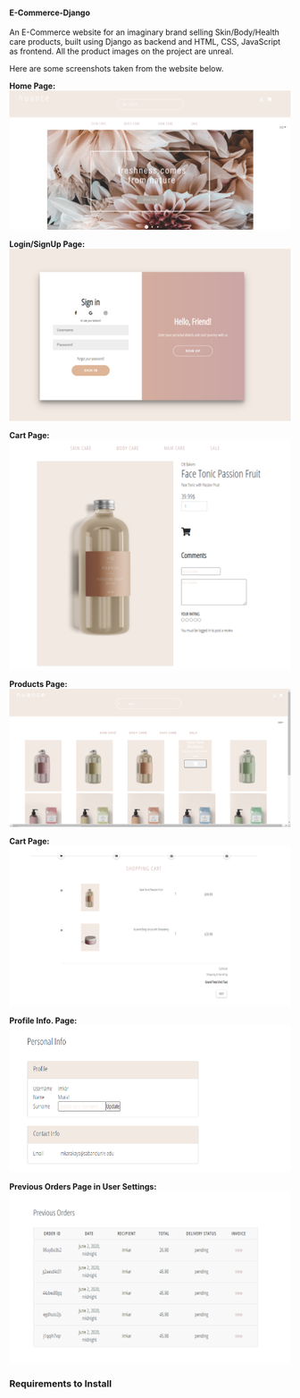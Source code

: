 ﻿#### E-Commerce-Django

An E-Commerce website for an imaginary brand selling Skin/Body/Health care products, built using Django as backend and HTML, CSS, JavaScript as frontend.
All the product images on the project are unreal.

Here are some screenshots taken from the website below.

**Home Page:**
![Alt text](https://github.com/imkar/E-Commerce-Django/blob/main/E-com_png/home_page.png)

**Login/SignUp Page:**
![Alt text](https://github.com/imkar/E-Commerce-Django/blob/main/E-com_png/login_signup_page.png)

**Cart Page:**
![Alt text](https://github.com/imkar/E-Commerce-Django/blob/main/E-com_png/single_product_page.png)

**Products Page:**
![Alt text](https://github.com/imkar/E-Commerce-Django/blob/main/E-com_png/products.png)

**Cart Page:**
![Alt text](https://github.com/imkar/E-Commerce-Django/blob/main/E-com_png/Cartpng.png)

**Profile Info. Page:**
![Alt text](https://github.com/imkar/E-Commerce-Django/blob/main/E-com_png/profile_info.png)

**Previous Orders Page in User Settings:**
![Alt text](https://github.com/imkar/E-Commerce-Django/blob/main/E-com_png/previous_orders.png)


### Requirements to Install

